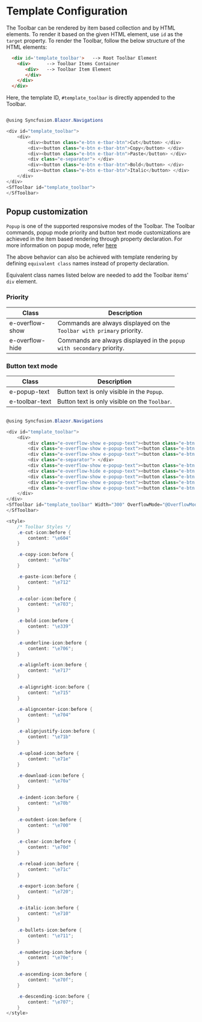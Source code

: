 # Template Configuration

The Toolbar can be rendered by item based collection and by HTML elements.  To render it based on the given HTML element, use `id` as the `target` property. To render the Toolbar, follow the below structure of the HTML elements:

```html
  <div id='template_toolbar'>   --> Root Toolbar Element
    <div>      --> Toolbar Items Container
       <div>   --> Toolbar Item Element
       </div>
    </div>
  </div>
```

Here, the template ID, `#template_toolbar` is directly appended to the Toolbar.

```csharp

@using Syncfusion.Blazor.Navigations

<div id="template_toolbar">
    <div>
        <div><button class="e-btn e-tbar-btn">Cut</button> </div>
        <div><button class="e-btn e-tbar-btn">Copy</button> </div>
        <div><button class="e-btn e-tbar-btn">Paste</button> </div>
        <div class="e-separator"> </div>
        <div><button class="e-btn e-tbar-btn">Bold</button> </div>
        <div><button class="e-btn e-tbar-btn">Italic</button> </div>
    </div>
</div>
<SfToolbar id="template_toolbar">
</SfToolbar>

```

## Popup customization

`Popup` is one of the supported responsive modes of the Toolbar. The Toolbar commands, popup mode priority and button text mode customizations are
achieved in the item based rendering through property declaration. For more information on popup mode, refer [here](./responsive-mode/)

The above behavior can also be achieved with template rendering by defining `equivalent class` names instead of property declaration.

Equivalent class names listed below are needed to add the Toolbar items' `div` element.

### Priority

Class              | Description
------------       | -------------
  e-overflow-show  | Commands are always displayed on the `Toolbar with primary` priority.
  e-overflow-hide  | Commands are always displayed in the `popup with secondary` priority.

### Button text mode

  Class         | Description
------------       | -------------
  e-popup-text     | Button text is only  visible in the `Popup`.
  e-toolbar-text   | Button text is only visible on the `Toolbar`.

```csharp

@using Syncfusion.Blazor.Navigations

<div id="template_toolbar">
    <div>
        <div class="e-overflow-show e-popup-text"><button class="e-btn e-tbar-btn"><span class="e-cut-icon e-icons e-btn-icon"></span><div class="e-tbar-btn-text">Cut</div></button> </div>
        <div class="e-overflow-show e-popup-text"><button class="e-btn e-tbar-btn"><span class="e-copy-icon e-icons e-btn-icon"></span><div class="e-tbar-btn-text">Copy</div></button> </div>
        <div class="e-overflow-show e-popup-text"><button class="e-btn e-tbar-btn"><span class="e-paste-icon e-icons e-btn-icon"></span><div class="e-tbar-btn-text">Paste</div></button> </div>
        <div class="e-separator"> </div>
        <div class="e-overflow-show e-popup-text"><button class="e-btn e-tbar-btn"><span class="e-bold-icon e-icons e-btn-icon"></span><div class="e-tbar-btn-text">Bold</div></button> </div>
        <div class="e-overflow-hide e-popup-text"><button class="e-btn e-tbar-btn"><span class="e-underline-icon e-icons e-btn-icon"></span><div class="e-tbar-btn-text">Underline</div></button> </div>
        <div class="e-overflow-show e-popup-text"><button class="e-btn e-tbar-btn"><span class="e-italic-icon e-icons e-btn-icon"></span><div class="e-tbar-btn-text">Italic</div></button> </div>
        <div class="e-overflow-show e-popup-text"><button class="e-btn e-tbar-btn"><span class="e-ascending-icon e-icons e-btn-icon"></span><div class="e-tbar-btn-text">A-Z Sort</div></button> </div>
        <div class="e-overflow-show e-popup-text"><button class="e-btn e-tbar-btn"><span class="e-descending-icon e-icons e-btn-icon"></span><div class="e-tbar-btn-text">Z-A Sort</div></button> </div>
    </div>
</div>
<SfToolbar id="template_toolbar" Width="300" OverflowMode="@OverflowMode.Popup">
</SfToolbar>

<style>
    /* Toolbar Styles */
    .e-cut-icon:before {
        content: "\e604"
    }

    .e-copy-icon:before {
        content: "\e70a"
    }

    .e-paste-icon:before {
        content: "\e712"
    }

    .e-color-icon:before {
        content: "\e703";
    }

    .e-bold-icon:before {
        content: "\e339"
    }

    .e-underline-icon:before {
        content: "\e706";
    }

    .e-alignleft-icon:before {
        content: "\e717"
    }

    .e-alignright-icon:before {
        content: "\e715"
    }

    .e-aligncenter-icon:before {
        content: "\e704"
    }

    .e-alignjustify-icon:before {
        content: "\e71b"
    }

    .e-upload-icon:before {
        content: "\e71e"
    }

    .e-download-icon:before {
        content: "\e70a"
    }

    .e-indent-icon:before {
        content: "\e70b"
    }

    .e-outdent-icon:before {
        content: "\e700"
    }

    .e-clear-icon:before {
        content: "\e70d"
    }

    .e-reload-icon:before {
        content: "\e71c"
    }

    .e-export-icon:before {
        content: "\e720";
    }

    .e-italic-icon:before {
        content: "\e710"
    }

    .e-bullets-icon:before {
        content: "\e711";
    }

    .e-numbering-icon:before {
        content: "\e70e";
    }

    .e-ascending-icon:before {
        content: "\e70f";
    }

    .e-descending-icon:before {
        content: "\e707";
    }
</style>

```
